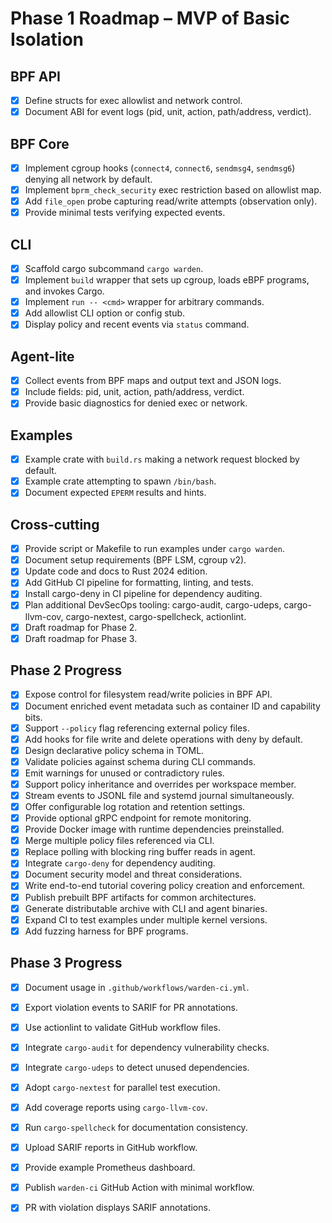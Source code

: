 # Phase 1 Roadmap – MVP of Basic Isolation

## BPF API
- [x] Define structs for exec allowlist and network control.
- [x] Document ABI for event logs (pid, unit, action, path/address, verdict).

## BPF Core
- [x] Implement cgroup hooks (`connect4`, `connect6`, `sendmsg4`, `sendmsg6`) denying all network by default.
- [x] Implement `bprm_check_security` exec restriction based on allowlist map.
- [x] Add `file_open` probe capturing read/write attempts (observation only).
- [x] Provide minimal tests verifying expected events.

## CLI
- [x] Scaffold cargo subcommand `cargo warden`.
- [x] Implement `build` wrapper that sets up cgroup, loads eBPF programs, and invokes Cargo.
- [x] Implement `run -- <cmd>` wrapper for arbitrary commands.
- [x] Add allowlist CLI option or config stub.
- [x] Display policy and recent events via `status` command.

## Agent-lite
- [x] Collect events from BPF maps and output text and JSON logs.
- [x] Include fields: pid, unit, action, path/address, verdict.
- [x] Provide basic diagnostics for denied exec or network.

## Examples
- [x] Example crate with `build.rs` making a network request blocked by default.
- [x] Example crate attempting to spawn `/bin/bash`.
- [x] Document expected `EPERM` results and hints.

## Cross-cutting
- [x] Provide script or Makefile to run examples under `cargo warden`.
- [x] Document setup requirements (BPF LSM, cgroup v2).
- [x] Update code and docs to Rust 2024 edition.
- [x] Add GitHub CI pipeline for formatting, linting, and tests.
- [x] Install cargo-deny in CI pipeline for dependency auditing.
- [x] Plan additional DevSecOps tooling: cargo-audit, cargo-udeps, cargo-llvm-cov, cargo-nextest, cargo-spellcheck, actionlint.
- [x] Draft roadmap for Phase 2.
- [x] Draft roadmap for Phase 3.

## Phase 2 Progress
- [x] Expose control for filesystem read/write policies in BPF API.
- [x] Document enriched event metadata such as container ID and capability bits.
- [x] Support `--policy` flag referencing external policy files.
- [x] Add hooks for file write and delete operations with deny by default.
- [x] Design declarative policy schema in TOML.
- [x] Validate policies against schema during CLI commands.
- [x] Emit warnings for unused or contradictory rules.
- [x] Support policy inheritance and overrides per workspace member.
- [x] Stream events to JSONL file and systemd journal simultaneously.
- [x] Offer configurable log rotation and retention settings.
- [x] Provide optional gRPC endpoint for remote monitoring.
- [x] Provide Docker image with runtime dependencies preinstalled.
- [x] Merge multiple policy files referenced via CLI.
- [x] Replace polling with blocking ring buffer reads in agent.
- [x] Integrate `cargo-deny` for dependency auditing.
- [x] Document security model and threat considerations.
- [x] Write end-to-end tutorial covering policy creation and enforcement.
- [x] Publish prebuilt BPF artifacts for common architectures.
- [x] Generate distributable archive with CLI and agent binaries.
- [x] Expand CI to test examples under multiple kernel versions.
- [x] Add fuzzing harness for BPF programs.

## Phase 3 Progress
- [x] Document usage in `.github/workflows/warden-ci.yml`.
- [x] Export violation events to SARIF for PR annotations.
- [x] Use actionlint to validate GitHub workflow files.
- [x] Integrate `cargo-audit` for dependency vulnerability checks.
- [x] Integrate `cargo-udeps` to detect unused dependencies.
- [x] Adopt `cargo-nextest` for parallel test execution.
- [x] Add coverage reports using `cargo-llvm-cov`.
- [x] Run `cargo-spellcheck` for documentation consistency.

- [x] Upload SARIF reports in GitHub workflow.
- [x] Provide example Prometheus dashboard.
- [x] Publish `warden-ci` GitHub Action with minimal workflow.

- [x] PR with violation displays SARIF annotations.
